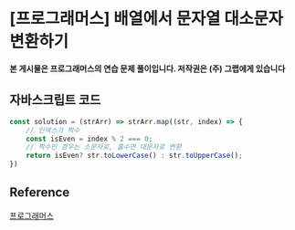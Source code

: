 

# [프로그래머스] 배열에서 문자열 대소문자 변환하기

**본 게시물은 프로그래머스의 연습 문제 풀이입니다. 저작권은 (주) 그랩에게 있습니다**

## 자바스크립트 코드

```JavaScript
const solution = (strArr) => strArr.map((str, index) => {
    // 인덱스가 짝수
    const isEven = index % 2 === 0;
    // 짝수인 경우는 소문자로, 홀수면 대문자로 변환
    return isEven? str.toLowerCase() : str.toUpperCase();
})
```



## Reference

[프로그래머스](https://programmers.co.kr)

